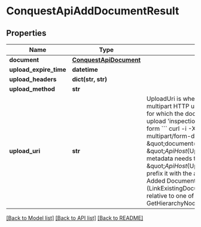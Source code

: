 # ConquestApiAddDocumentResult

## Properties
Name | Type | Description | Notes
------------ | ------------- | ------------- | -------------
**document** | [**ConquestApiDocument**](ConquestApiDocument.md) |  | [optional] 
**upload_expire_time** | **datetime** |  | [optional] 
**upload_headers** | **dict(str, str)** |  | [optional] 
**upload_method** | **str** |  | [optional] 
**upload_uri** | **str** | UploadUri is where you must post the UploadData. It is a multipart HTTP upload with the field \&quot;document\&quot; for which the document is uploaded to.  For example, you can upload &#39;inspection-photo.png&#39; like this for a standard web form &#x60;&#x60;&#x60;   curl -i -X POST -H \&quot;Content-Type: multipart/form-data\&quot; -F \&quot;document&#x3D;@inspection-photo.png\&quot; \&quot;${ApiHost}${UploadUri}\&quot; &#x60;&#x60;&#x60;  Alternatively, use if no metadata needs to be submitted. &#x60;&#x60;&#x60;   curl --upload-file \&quot;${ApiHost}${UploadUri}\&quot; &#x60;&#x60;&#x60;  If the Uri is relative, prefix it with the api origin.  UploadUri will be empty if: - The Added Document was a link to an existing document (LinkExistingDocument&#x3D;true) - The Document Link is not relative to one of the Document Locations (see GetHierarchyNodesQuery{ObjectType&#x3D;DocumentContainer}) | [optional] 

[[Back to Model list]](../README.md#documentation-for-models) [[Back to API list]](../README.md#documentation-for-api-endpoints) [[Back to README]](../README.md)


